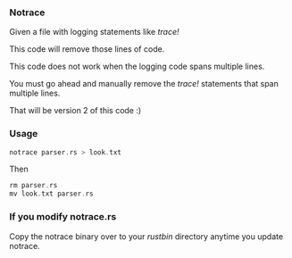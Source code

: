 
### Notrace

Given a file with logging statements like *trace!*

This code will remove those lines of code.

This code does not work when the logging code spans multiple lines.

You must go ahead and manually remove the *trace!* statements that span multiple lines.

That will be version 2 of this code :)

### Usage

```rust
notrace parser.rs > look.txt
```

Then

```rust
rm parser.rs
mv look.txt parser.rs
```

### If you modify notrace.rs

Copy the notrace binary over to your *rustbin* directory anytime
you update notrace.
